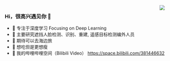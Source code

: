 <a href="https://github.com/Egrt">
<img align="right" src="https://github-readme-stats.vercel.app/api?username=Egrt&theme=dracula&show_icons=true&icon_color=CE1D2D&text_color=718096&bg_color=ffffff&hide_title=true">
</a>

<!-- <img align="right" src="https://github.com/bubbliiiing/Bubbliiiing/blob/main/%E5%85%AC%E4%BC%97%E5%8F%B7%E4%BA%8C%E7%BB%B4%E7%A0%81.jpg" width="100px"> -->

### Hi，很高兴遇见你 👋

- 🧡 专注于深度学习 Focusing on Deep Learning
- 🔨 主要研究遮挡人脸检测、识别、重建, 遥感目标检测编外人员
- 🍬 期待可以去海边旅
- 🥩 想吃但是更想瘦
- 📯 我的哔哩哔哩空间（Bilibili Video） https://space.bilibili.com/381446632
